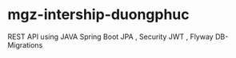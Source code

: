 # mgz-intership-duongphuc
REST API using JAVA Spring Boot JPA , Security JWT , Flyway DB-Migrations
